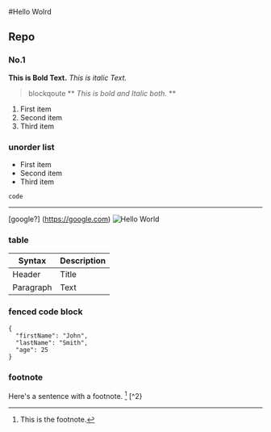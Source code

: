 #Hello Wolrd
##  Repo
###   No.1

**This is Bold Text.**
*This is italic Text.*
>blockqoute
** *This is bold and Italic both.* **
1. First item
2. Second item
3. Third item

### unorder list
- First item
- Second item
- Third item

`code`

---
[google?] (https://google.com)
![Hello World](https://user-images.githubusercontent.com/63836654/194877204-17c470d8-842a-44e9-8416-1cbc74281ade.png)


### table

| Syntax | Description |
| ----------- | ----------- |
| Header | Title |
| Paragraph | Text |

### fenced code block

```
{
  "firstName": "John",
  "lastName": "Smith",
  "age": 25
}
```

### footnote

Here's a sentence with a footnote. [^1] [^2}

[^1]: This is the footnote.
[^2]: Another one.



